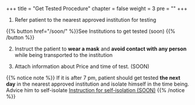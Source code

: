 +++
title = "Get Tested Procedure"
chapter = false
weight = 3
pre = "<b></b>"
+++

1.  Refer patient to the nearest approved institution for testing 

{{% button href="/soon/" %}}See Institutions to get tested (soon) {{% /button %}}

2. Instruct the patient to **wear a mask** and **avoid contact with any person** while being transported to the institution 



4.	Attach information about Price and time of test. (SOON)

{{% notice note %}}
If it is after 7 pm, patient should get tested **the next day** in the nearest approved institution and isolate himself in the time being.
 Advice him to self-isolate [Instruction for self-isolation (SOON)](/soon/) {{% /notice %}}

